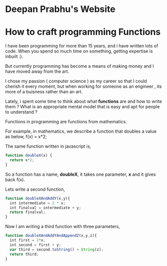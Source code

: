# Deepan Prabhu's Website


# How to craft programming Functions

I have been programming for more than 15 years, and i have written lots of code.
When you spend so much time on something, getting expertise is inbuilt :).

But currently programming has become a means of making money and I have moved away from the art.

I chose my passion ( computer science ) as my career so that I could cherish it every moment, but when working for someone as an engineer , its more of a buisness rather than an art.

Lately, i spent some time to think about what **functions** are and how to write them ? What is an appropriate mental model that is easy and apt for people to understand ?

Functions in programming are functions from mathematics.

For example, in mathematics, we describe a function that doubles a value as below,
f(x) = x*2;

The same function written in javascript is,

```javascript
function doubleX(x) {
  return x*2;
}
```
So a function has a name, **doubleX**, it takes one parameter, **x** and it gives back f(x).

Lets write a second function,

``` javascript
function doubleXAndAddY(x,y){
  int intermediate = 2 * x;
  int finalval = intermediate + y;
  return finalval;
}
```

Now I am writing a third function with three parameters,

```javascript
function doubleXAndAddYAndAppendZ(x,y,z){
  int first = 2*x;
  int second = first + y;
  var third = second.toString() + String(z);
  return third;
}
```
